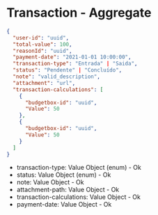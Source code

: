 # Transaction - Aggregate

```json
{
  "user-id": "uuid",
  "total-value": 100,
  "reasonId": "uuid",
  "payment-date": "2021-01-01 10:00:00",
  "transaction-type": "Entrada" | "Saida",
  "status": "Pendente" | "Concluído",
  "note": "valid_description",
  "attachment": "url",
  "transaction-calculations": [
    {
      "budgetbox-id": "uuid",
      "Value": 50
    },
    {
      "budgetbox-id": "uuid",
      "Value": 50
    }
  ]
}
```

- transaction-type: Value Object (enum) - Ok
- status: Value Object (enum) - Ok
- note: Value Object - Ok
- attachment-path: Value Object - Ok
- transaction-calculations: Value Object - Ok
- payment-date: Value Object - Ok
